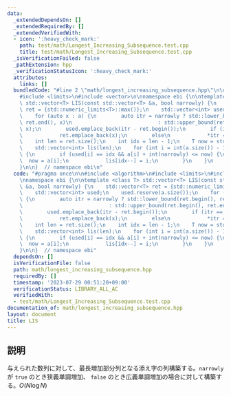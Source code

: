 ```yaml
---
data:
  _extendedDependsOn: []
  _extendedRequiredBy: []
  _extendedVerifiedWith:
  - icon: ':heavy_check_mark:'
    path: test/math/Longest_Increasing_Subsequence.test.cpp
    title: test/math/Longest_Increasing_Subsequence.test.cpp
  _isVerificationFailed: false
  _pathExtension: hpp
  _verificationStatusIcon: ':heavy_check_mark:'
  attributes:
    links: []
  bundledCode: "#line 2 \"math/longest_increasing_subsequence.hpp\"\n\n#include <algorithm>\n\
    #include <limits>\n#include <vector>\n\nnamespace ebi {\n\ntemplate <class T>\
    \ std::vector<T> LIS(const std::vector<T> &a, bool narrowly) {\n    std::vector<T>\
    \ ret = {std::numeric_limits<T>::max()};\n    std::vector<int> used;\n    used.reserve(a.size());\n\
    \    for (auto x : a) {\n        auto itr = narrowly ? std::lower_bound(ret.begin(),\
    \ ret.end(), x)\n                            : std::upper_bound(ret.begin(), ret.end(),\
    \ x);\n        used.emplace_back(itr - ret.begin());\n        if (itr == ret.end())\n\
    \            ret.emplace_back(x);\n        else\n            *itr = x;\n    }\n\
    \    int len = ret.size();\n    int idx = len - 1;\n    T now = std::numeric_limits<T>::max();\n\
    \    std::vector<int> lis(len);\n    for (int i = int(a.size()) - 1; i >= 0; i--)\
    \ {\n        if (used[i] == idx && a[i] + int(narrowly) <= now) {\n          \
    \  now = a[i];\n            lis[idx--] = i;\n        }\n    }\n    return lis;\n\
    }\n\n}  // namespace ebi\n"
  code: "#pragma once\n\n#include <algorithm>\n#include <limits>\n#include <vector>\n\
    \nnamespace ebi {\n\ntemplate <class T> std::vector<T> LIS(const std::vector<T>\
    \ &a, bool narrowly) {\n    std::vector<T> ret = {std::numeric_limits<T>::max()};\n\
    \    std::vector<int> used;\n    used.reserve(a.size());\n    for (auto x : a)\
    \ {\n        auto itr = narrowly ? std::lower_bound(ret.begin(), ret.end(), x)\n\
    \                            : std::upper_bound(ret.begin(), ret.end(), x);\n\
    \        used.emplace_back(itr - ret.begin());\n        if (itr == ret.end())\n\
    \            ret.emplace_back(x);\n        else\n            *itr = x;\n    }\n\
    \    int len = ret.size();\n    int idx = len - 1;\n    T now = std::numeric_limits<T>::max();\n\
    \    std::vector<int> lis(len);\n    for (int i = int(a.size()) - 1; i >= 0; i--)\
    \ {\n        if (used[i] == idx && a[i] + int(narrowly) <= now) {\n          \
    \  now = a[i];\n            lis[idx--] = i;\n        }\n    }\n    return lis;\n\
    }\n\n}  // namespace ebi"
  dependsOn: []
  isVerificationFile: false
  path: math/longest_increasing_subsequence.hpp
  requiredBy: []
  timestamp: '2023-07-29 00:51:20+09:00'
  verificationStatus: LIBRARY_ALL_AC
  verifiedWith:
  - test/math/Longest_Increasing_Subsequence.test.cpp
documentation_of: math/longest_increasing_subsequence.hpp
layout: document
title: LIS
---
```


## 説明

与えられた数列に対して、最長増加部分列となる添え字の列構築する。`narrowly` が `true` のとき狭義単調増加、 `false` のとき広義単調増加の場合に対して構築する。$O(N\log N)$